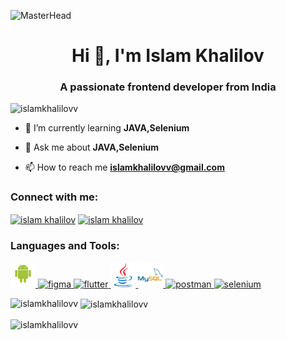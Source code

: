 ![MasterHead](https://media.licdn.com/dms/image/v2/D5616AQEc2VdsEAgJTQ/profile-displaybackgroundimage-shrink_350_1400/profile-displaybackgroundimage-shrink_350_1400/0/1725802496201?e=1738195200&v=beta&t=1MUSJmauBKY8GwTEufLvesfLEJxcTqbaz6lBBpQvU2g)




<h1 align="center">Hi 👋, I'm Islam Khalilov</h1>
<h3 align="center">A passionate frontend developer from India</h3>

<p align="left"> <img src="https://komarev.com/ghpvc/?username=islamkhalilovv&label=Profile%20views&color=0e75b6&style=flat" alt="islamkhalilovv" /> </p>

- 🌱 I’m currently learning **JAVA,Selenium**

- 💬 Ask me about **JAVA,Selenium**

- 📫 How to reach me **islamkhalilovv@gmail.com**

<h3 align="left">Connect with me:</h3>
<p align="left">
<a href="https://linkedin.com/in/islam khalilov" target="blank"><img align="center" src="https://raw.githubusercontent.com/rahuldkjain/github-profile-readme-generator/master/src/images/icons/Social/linked-in-alt.svg" alt="islam khalilov" height="30" width="40" /></a>
<a href="https://fb.com/islam khalilov" target="blank"><img align="center" src="https://raw.githubusercontent.com/rahuldkjain/github-profile-readme-generator/master/src/images/icons/Social/facebook.svg" alt="islam khalilov" height="30" width="40" /></a>
</p>

<h3 align="left">Languages and Tools:</h3>
<p align="left"> <a href="https://developer.android.com" target="_blank" rel="noreferrer"> <img src="https://raw.githubusercontent.com/devicons/devicon/master/icons/android/android-original-wordmark.svg" alt="android" width="40" height="40"/> </a> <a href="https://www.figma.com/" target="_blank" rel="noreferrer"> <img src="https://www.vectorlogo.zone/logos/figma/figma-icon.svg" alt="figma" width="40" height="40"/> </a> <a href="https://flutter.dev" target="_blank" rel="noreferrer"> <img src="https://www.vectorlogo.zone/logos/flutterio/flutterio-icon.svg" alt="flutter" width="40" height="40"/> </a> <a href="https://www.java.com" target="_blank" rel="noreferrer"> <img src="https://raw.githubusercontent.com/devicons/devicon/master/icons/java/java-original.svg" alt="java" width="40" height="40"/> </a> <a href="https://www.mysql.com/" target="_blank" rel="noreferrer"> <img src="https://raw.githubusercontent.com/devicons/devicon/master/icons/mysql/mysql-original-wordmark.svg" alt="mysql" width="40" height="40"/> </a> <a href="https://postman.com" target="_blank" rel="noreferrer"> <img src="https://www.vectorlogo.zone/logos/getpostman/getpostman-icon.svg" alt="postman" width="40" height="40"/> </a> <a href="https://www.selenium.dev" target="_blank" rel="noreferrer"> <img src="https://raw.githubusercontent.com/detain/svg-logos/780f25886640cef088af994181646db2f6b1a3f8/svg/selenium-logo.svg" alt="selenium" width="40" height="40"/> </a> </p>

<p><img align="left" src="https://github-readme-stats.vercel.app/api/top-langs?username=islamkhalilovv&show_icons=true&locale=en&layout=compact" alt="islamkhalilovv" /></p>

<p>&nbsp;<img align="center" src="https://github-readme-stats.vercel.app/api?username=islamkhalilovv&show_icons=true&locale=en" alt="islamkhalilovv" /></p>

<p><img align="center" src="https://github-readme-streak-stats.herokuapp.com/?user=islamkhalilovv&" alt="islamkhalilovv" /></p>
